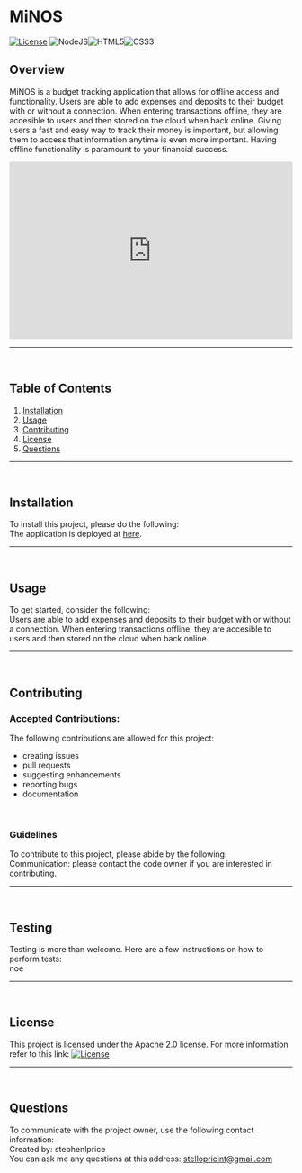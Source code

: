 
  # MiNOS

  [![License](https://img.shields.io/badge/License-Apache%202.0-blue.svg)](https://opensource.org/licenses/Apache-2.0) <img alt="NodeJS" src="https://img.shields.io/badge/node.js%20-%2343853D.svg?&style=for-the-badge&logo=node.js&logoColor=white"/><img alt="HTML5" src="https://img.shields.io/badge/html5%20-%23E34F26.svg?&style=for-the-badge&logo=html5&logoColor=white"/><img alt="CSS3" src="https://img.shields.io/badge/css3%20-%231572B6.svg?&style=for-the-badge&logo=css3&logoColor=white"/>

  ## Overview
  MiNOS is a budget tracking application that allows for offline access and functionality. Users are able to add expenses and deposits to their budget with or without a connection. When entering transactions offline, they are accesible to users and then stored on the cloud when back online. Giving users a fast and easy way to track their money is important, but allowing them to access that information anytime is even more important. Having offline functionality is paramount to your financial success.
 
  <div style="position: relative; padding-bottom: 62.5%; height: 0;"><iframe src="https://www.loom.com/embed/c820b1ce02284710aeb4c5a7413d8f79" frameborder="0" webkitallowfullscreen mozallowfullscreen allowfullscreen style="position: absolute; top: 0; left: 0; width: 100%; height: 100%;"></iframe></div>

  <hr>
  <br>

  ## Table of Contents
  1. [Installation](#Installation)
  2. [Usage](#Usage)
  3. [Contributing](#Contributing)
  4. [License](#License)
  5. [Questions](#Questions)
  <hr>
  <br>

  ## Installation
  To install this project, please do the following:<br>
  The application is deployed at [here](here.com).
  <hr>
  <br>

  ## Usage
  To get started, consider the following:<br>
  Users are able to add expenses and deposits to their budget with or without a connection. When entering transactions offline, they are accesible to users and then stored on the cloud when back online.
  <hr>
  <br>

  ## Contributing

  ### Accepted Contributions:
  The following contributions are allowed for this project:<br>
  <ul>
    <li>creating issues</li><li>pull requests</li><li>suggesting enhancements</li><li>reporting bugs</li><li>documentation</li>
  </ul>
  <br>

  ### Guidelines
  To contribute to this project, please abide by the following:<br>
  Communication: please contact the code owner if you are interested in contributing.
  <hr>
  <br>

  ## Testing
  Testing is more than welcome. Here are a few instructions on how to perform tests:<br>
  noe
  <hr>
  <br>

  ## License
  This project is licensed under the Apache 2.0 license.
  For more information refer to this link: [![License](https://img.shields.io/badge/License-Apache%202.0-blue.svg)](https://opensource.org/licenses/Apache-2.0)
  <hr>
  <br>

  ## Questions
  To communicate with the project owner, use the following contact information:<br>
  Created by: stephenlprice <br>
  You can ask me any questions at this address: stellopricint@gmail.com
  